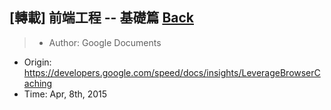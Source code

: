 ## [轉載] 前端工程 -- 基礎篇 [Back](./../post.md)

> - Author: Google Documents
- Origin: https://developers.google.com/speed/docs/insights/LeverageBrowserCaching
- Time: Apr, 8th, 2015
